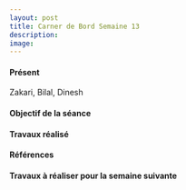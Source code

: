 ```yaml
---
layout: post
title: Carner de Bord Semaine 13
description:
image:
---
```


<div class="box">
<h4>Présent</h4>
Zakari, Bilal, Dinesh

<h4>Objectif de la séance</h4>

<h4>Travaux réalisé</h4>

<h4>Références</h4>

<h4>Travaux à réaliser pour la semaine suivante</h4>



</div>